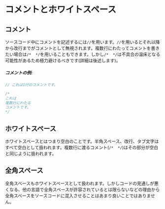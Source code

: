 # コメントとホワイトスペース

## コメント
ソースコード中にコメントを記述するには`//`を用います。`//`を用いるとそれ以降から改行までがコメントとして無視されます。複数行にわたってコメントを書きたい場合は`/*  */`を用いることもできます。しかし`/*  */`は不具合の温床となる可能性があるため極力避けるべきです(詳細は後述します)。

##### コメントの例:

```js
// これは1行のコメントです。

/*
これは
複数行にわたる
コメントです。
*/
```

## ホワイトスペース
ホワイトスペースとはつまり空白のことです。半角スペース、改行、タブ文字はすべて空白として扱われます。複数行に渡るコメント(`/*  */`)はその部分が空白と同じように扱われます。

## 全角スペース
全角スペースもホワイトスペースとして扱われます。しかしコードの見通しが悪くなる、他の言語で全角スペースが許容されているとは限らないなどの理由から全角スペースをソースコードに混入させることはあまり良いことではありません。
